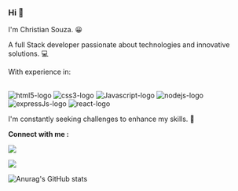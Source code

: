 ### Hi 👋

I'm Christian Souza. :grinning:

A full Stack developer passionate about technologies and innovative solutions. :computer:

With experience in:

<br>

 <img src="https://img.shields.io/badge/HTML5-E34F26?style=for-the-badge&logo=html5&logoColor=white" alt="html5-logo">
 <img src="https://img.shields.io/badge/CSS3-1572B6?style=for-the-badge&logo=css3&logoColor=white" alt="css3-logo">
 <img src="https://img.shields.io/badge/JavaScript-323330?style=for-the-badge&logo=javascript&logoColor=F7DF1E" alt="Javascript-logo">
 <img src="https://img.shields.io/badge/Node.js-43853D?style=for-the-badge&logo=node.js&logoColor=white" alt="nodejs-logo">
 <img src="https://img.shields.io/badge/Express.js-404D59?style=for-the-badge" alt="expressJs-logo">
 <img src="https://img.shields.io/badge/React-20232A?style=for-the-badge&logo=react&logoColor=61DAFB" alt="react-logo">


I'm constantly seeking challenges to enhance my skills. :dart:


<b>Connect with me :</b>


<a href="https://www.linkedin.com/in/christian-souzaa/" target="_blank"><img src="https://img.shields.io/badge/LinkedIn-0077B5?style=for-the-badge&logo=linkedin&logoColor=white"></a>

<a href="https://www.instagram.com/christiann_souza/" target="_blank"><img src="https://img.shields.io/badge/Instagram-E4405F?style=for-the-badge&logo=instagram&logoColor=white"></a>


![Anurag's GitHub stats](https://github-readme-stats.vercel.app/api?username=ChristianSouza12&show_icons=true&theme=transparent)


